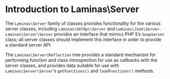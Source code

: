 # Introduction to Laminas\\Server

The `Laminas\Server` family of classes provides functionality for the various 
server classes, including `Laminas\XmlRpc\Server` and `Laminas\Json\Server`. 
`Laminas\Server\Server` provides an interface that mimics PHP 5’s `SoapServer` 
class; all server classes should implement this interface in order to provide a
standard server API.

The `Laminas\Server\Reflection` tree provides a standard mechanism for performing 
function and class introspection for use as callbacks with the server classes, 
and provides data suitable for use with `Laminas\Server\Server`‘s `getFunctions()`
and `loadFunctions()` methods.